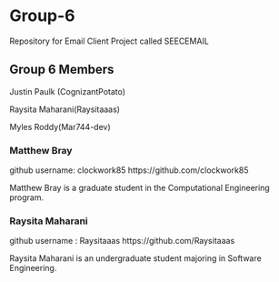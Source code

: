 # Group-6
Repository for Email Client Project called SEECEMAIL

<h2>Group 6 Members</h2>
Justin Paulk (CognizantPotato)

Raysita Maharani(Raysitaaas)

Myles Roddy(Mar744-dev)

<h3>Matthew Bray</h3>
github username: clockwork85 https://github.com/clockwork85

Matthew Bray is a graduate student in the Computational Engineering program.  








<h3>Raysita Maharani</h3>
github username : Raysitaaas https://github.com/Raysitaaas

Raysita Maharani is an undergraduate student majoring in Software Engineering.
